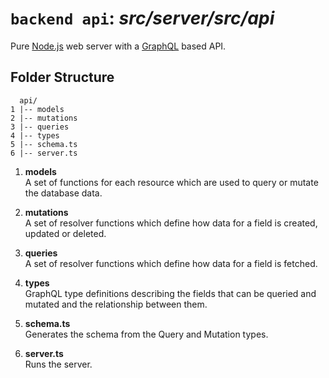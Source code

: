# `backend api`: _*src/server/src/api*_

Pure [Node.js](https://nodejs.org/api/https.html) web server with a [GraphQL](https://graphql.org/graphql-js/) based API.

## Folder Structure

```
  api/
1 |-- models
2 |-- mutations
3 |-- queries
4 |-- types
5 |-- schema.ts
6 |-- server.ts
```

1. **models**  
   A set of functions for each resource which are used to query or mutate the database data.

2. **mutations**  
   A set of resolver functions which define how data for a field is created, updated or deleted.

3. **queries**  
   A set of resolver functions which define how data for a field is fetched.

4. **types**  
   GraphQL type definitions describing the fields that can be queried and mutated and the relationship between them.

5. **schema.ts**  
   Generates the schema from the Query and Mutation types.

6. **server.ts**  
   Runs the server.
